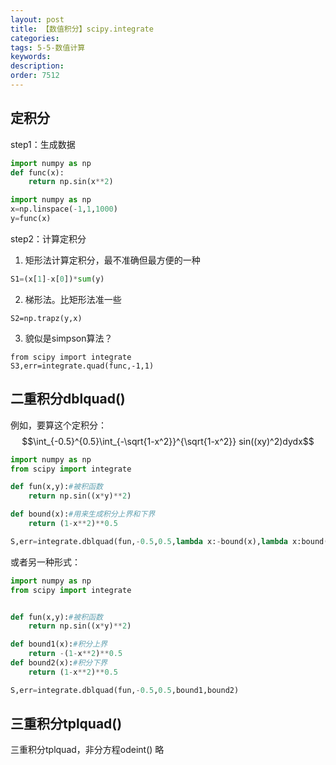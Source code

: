 ```yaml
---
layout: post
title: 【数值积分】scipy.integrate
categories:
tags: 5-5-数值计算
keywords:
description:
order: 7512
---
```


## 定积分
step1：生成数据  
```py
import numpy as np
def func(x):
    return np.sin(x**2)

import numpy as np
x=np.linspace(-1,1,1000)
y=func(x)
```

step2：计算定积分    
1. 矩形法计算定积分，最不准确但最方便的一种  
```py
S1=(x[1]-x[0])*sum(y)
```

2. 梯形法。比矩形法准一些    
```
S2=np.trapz(y,x)
```
3. 貌似是simpson算法？  
```
from scipy import integrate
S3,err=integrate.quad(func,-1,1)
```

## 二重积分dblquad()
例如，要算这个定积分：  
$$\int_{-0.5}^{0.5}\int_{-\sqrt{1-x^2}}^{\sqrt{1-x^2}} sin((xy)^2)dydx$$  

```py
import numpy as np
from scipy import integrate

def fun(x,y):#被积函数
    return np.sin((x*y)**2)

def bound(x):#用来生成积分上界和下界
    return (1-x**2)**0.5

S,err=integrate.dblquad(fun,-0.5,0.5,lambda x:-bound(x),lambda x:bound(x))
```

或者另一种形式：

```py
import numpy as np
from scipy import integrate


def fun(x,y):#被积函数
    return np.sin((x*y)**2)

def bound1(x):#积分上界
    return -(1-x**2)**0.5
def bound2(x):#积分下界
    return (1-x**2)**0.5

S,err=integrate.dblquad(fun,-0.5,0.5,bound1,bound2)
```

## 三重积分tplquad()

三重积分tplquad，非分方程odeint()  略  
